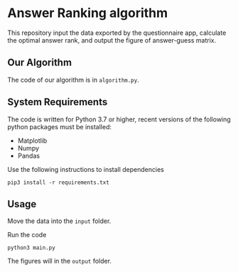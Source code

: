 # Answer Ranking algorithm

This repository input the data exported by the questionnaire app, calculate the optimal answer rank, and output the figure of answer-guess matrix.

## Our Algorithm

The code of our algorithm is in `algorithm.py`.

## System Requirements

The code is written for Python 3.7 or higher, recent versions of the following python packages must be installed:

- Matplotlib
- Numpy
- Pandas

Use the following instructions to install dependencies

```
pip3 install -r requirements.txt
```

## Usage

Move the data into the `input` folder.

Run the code

```
python3 main.py
```

The figures will in the `output` folder.

